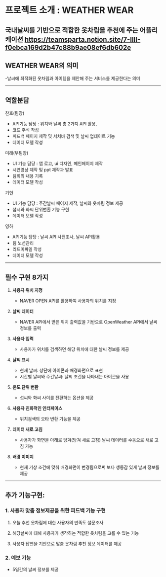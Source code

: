 #          프로젝트 소개 : **WEATHER WEAR**           
국내날씨를 기반으로 적합한 옷차림을 추천에 주는 어플리케이션 
https://teamsparta.notion.site/7-IIII-f0ebca169d2b47c88b9ae08ef6db602e
------

 ## WEATHER WEAR의 의미 ##
-날씨에 최적화된 옷차림과 아이템을 제안해 주는 서비스를 제공한다는 의미  

------

## 역할분담

찬호(팀장) 
- API기능 담당 : 위치와 날씨 총 2가지 API 활용, 
- 코드 주석 작성
- 피드백 페이지 제작 및 서치바 검색 및 날씨 업데이트 기능
- 데이터 모델 작성 

미래(부팀장) 
- UI 기능 담당 : 앱 로고, ui 디자인, 메인페이지 제작 
- 시연영상 제작 및 ppt 제작과 발표 
- 팀회의 내용 기록
- 데이터 모델 작성

기현 
-  UI 기능 담당 : 주간날씨 페이지 제작, 날씨와 옷차림 정보 제공
-  섭시와 화씨 단위변환 기능 구현
-  데이터 모델 작성

영하
-  API기능 담당 : 날씨 API 사전조사, 날씨 API활용
-  팀 노션관리
-  리드미파일 작성
-  데이터 모델 작성
------


## 필수 구현 8가지

1. **사용자 위치 지정**
   - NAVER OPEN API를 활용하여 사용자의 위치를 지정

2. **날씨 데이터**
   - NAVER API에서 받은 위치 출력값을 기반으로 OpenWeather API에서 날씨 정보를 출력

3. **사용자 입력**
   - 사용자가 위치를 검색하면 해당 위치에 대한 날씨 정보를 제공

4. **날씨 표시**
   - 현재 날씨: 상단에 아이콘과 배경화면으로 표현
   - 시간별 날씨와 주간날씨: 날씨 조건을 나타내는 아이콘을 사용

5. **온도 단위 변환**
   - 섭씨와 화씨 사이를 전환하는 옵션을 제공

6. **사용자 친화적인 인터페이스**
   - 위치검색의 오타 변환 기능을 제공

7. **데이터 새로 고침**
   - 사용자가 화면을 아래로 당겨(당겨 새로 고침) 날씨 데이터를 수동으로 새로 고침 가능

8. **배경 이미지**
   - 현재 기상 조건에 맞춰 배경화면이 변경됨으로써 보다 생동감 있게 날씨 정보를 제공

------
   
## 추가 기능구현:  


### 1. 사용자 맞춤 정보제공을 위한 피드백 기능 구현

   1) 오늘 추천 옷차림에 대한 사용자의 만족도 설문조사
   
   2) 해당날씨에 대해 사용자가 생각하는 적합한 옷차림을 고를 수 있는 기능
   
   3) 사용자 답변을 기반으로 맟춤 옷차림 추천 정보 데이터를 제공 
      
### 2. 예보 기능
   - 5일간의 날씨 정보를 제공 
     


